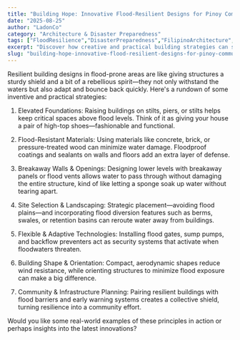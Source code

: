 ```yaml
---
title: "Building Hope: Innovative Flood-Resilient Designs for Pinoy Communities"
date: "2025-08-25"
author: "LadonCo"
category: "Architecture & Disaster Preparedness"
tags: ["FloodResilience","DisasterPreparedness","FilipinoArchitecture","ClimateAdaptation","ResilientBuildings"]
excerpt: "Discover how creative and practical building strategies can shield Filipino communities from floods, ensuring safety, resilience, and peace of mind amidst increasing climate challenges."
slug: "building-hope-innovative-flood-resilient-designs-for-pinoy-communities"
---
```


Resilient building designs in flood-prone areas are like giving structures a sturdy shield and a bit of a rebellious spirit—they not only withstand the waters but also adapt and bounce back quickly. Here's a rundown of some inventive and practical strategies:

1. Elevated Foundations: Raising buildings on stilts, piers, or stilts helps keep critical spaces above flood levels. Think of it as giving your house a pair of high-top shoes—fashionable and functional.

2. Flood-Resistant Materials: Using materials like concrete, brick, or pressure-treated wood can minimize water damage. Floodproof coatings and sealants on walls and floors add an extra layer of defense.

3. Breakaway Walls & Openings: Designing lower levels with breakaway panels or flood vents allows water to pass through without damaging the entire structure, kind of like letting a sponge soak up water without tearing apart.

4. Site Selection & Landscaping: Strategic placement—avoiding flood plains—and incorporating flood diversion features such as berms, swales, or retention basins can reroute water away from buildings.

5. Flexible & Adaptive Technologies: Installing flood gates, sump pumps, and backflow preventers act as security systems that activate when floodwaters threaten.

6. Building Shape & Orientation: Compact, aerodynamic shapes reduce wind resistance, while orienting structures to minimize flood exposure can make a big difference.

7. Community & Infrastructure Planning: Pairing resilient buildings with flood barriers and early warning systems creates a collective shield, turning resilience into a community effort.

Would you like some real-world examples of these principles in action or perhaps insights into the latest innovations?